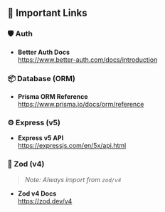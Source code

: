 ## 🔗 Important Links

### 🛡️ Auth

- **Better Auth Docs**  
  https://www.better-auth.com/docs/introduction

### 📦 Database (ORM)

- **Prisma ORM Reference**  
  https://www.prisma.io/docs/orm/reference

### ⚙️ Express (v5)

- **Express v5 API**  
  https://expressjs.com/en/5x/api.html

### 🧩 Zod (v4)

> _Note: Always import from `zod/v4`_

- **Zod v4 Docs**  
  https://zod.dev/v4
